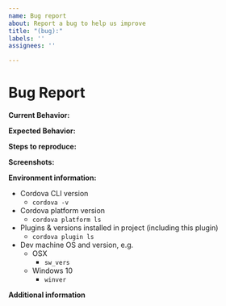 ```yaml
---
name: Bug report
about: Report a bug to help us improve
title: "(bug):"
labels: ''
assignees: ''

---
```


<!--
IMPORTANT: PLEASE READ

WARNING: Failure to follow the issue template guidelines below will result in the issue being immediately closed.
-->
# Bug Report

**Current Behavior:**
<!-- A clear and concise description of what the bug is. -->

**Expected Behavior:**
<!-- Describe what the behavior should be without the bug. -->

**Steps to reproduce:**
<!-- If you are able to illustrate the bug with an example, please provide steps to reproduce. -->

**Screenshots:**
<!-- If applicable, add screenshots to help explain your problem. -->

**Environment information:**
<!-- Please supply full details of your development environment including: -->
- Cordova CLI version 
	- `cordova -v`
- Cordova platform version
	- `cordova platform ls`
- Plugins & versions installed in project (including this plugin)
    - `cordova plugin ls`
- Dev machine OS and version, e.g.
    - OSX
        - `sw_vers`
    - Windows 10
        - `winver`

**Additional information**
<!-- Add any other context about the problem here. -->
